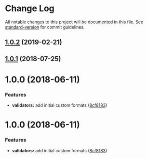 # Change Log

All notable changes to this project will be documented in this file. See [standard-version](https://github.com/conventional-changelog/standard-version) for commit guidelines.

## [1.0.2](https://github.com/AkashaProject/jsonschema-web3/compare/v1.0.1...v1.0.2) (2019-02-21)



<a name="1.0.1"></a>
## [1.0.1](https://github.com/AkashaProject/jsonschema-web3/compare/v1.0.0...v1.0.1) (2018-07-25)



<a name="1.0.0"></a>
# 1.0.0 (2018-06-11)


### Features

* **validators:** add initial custom formats ([8cf8183](https://github.com/AkashaProject/jsonschema-web3/commit/8cf8183))



<a name="1.0.0"></a>
# 1.0.0 (2018-06-11)


### Features

* **validators:** add initial custom formats ([8cf8183](https://github.com/AkashaProject/jsonschema-web3/commit/8cf8183))
